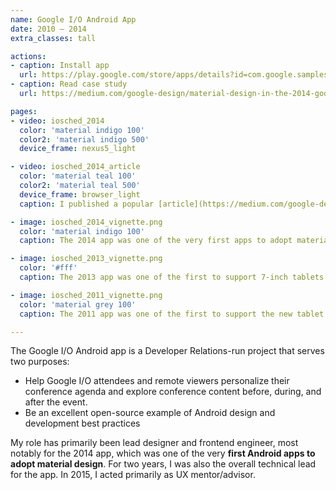 ```yaml
---
name: Google I/O Android App
date: 2010 – 2014
extra_classes: tall

actions:
- caption: Install app
  url: https://play.google.com/store/apps/details?id=com.google.samples.apps.iosched
- caption: Read case study
  url: https://medium.com/google-design/material-design-in-the-2014-google-i-o-app-e3b22caffae6

pages:
- video: iosched_2014
  color: 'material indigo 100'
  color2: 'material indigo 500'
  device_frame: nexus5_light

- video: iosched_2014_article
  color: 'material teal 100'
  color2: 'material teal 500'
  device_frame: browser_light
  caption: I published a popular [article](https://medium.com/google-design/material-design-in-the-2014-google-i-o-app-e3b22caffae6) and [video](https://www.youtube.com/watch?v=XOcCOBe8PTc) detailing some of our design decisions for the 2014 app.

- image: iosched_2014_vignette.png
  color: 'material indigo 100'
  caption: The 2014 app was one of the very first apps to adopt material design.

- image: iosched_2013_vignette.png
  color: '#fff'
  caption: The 2013 app was one of the first to support 7-inch tablets for Android, helping light the path for Android tablet UI design.

- image: iosched_2011_vignette.png
  color: 'material grey 100'
  caption: The 2011 app was one of the first to support the new tablet form factor with multi-pane UIs.

---
```

The Google I/O Android app is a Developer Relations-run project that serves two purposes:

* Help Google I/O attendees and remote viewers personalize their conference agenda and explore conference content before, during, and after the event.
* Be an excellent open-source example of Android design and development best practices

My role has primarily been lead designer and frontend engineer, most notably for the 2014 app, which was one of the very **first Android apps to adopt material design**. For two years, I was also the overall technical lead for the app. In 2015, I acted primarily as UX mentor/advisor.
